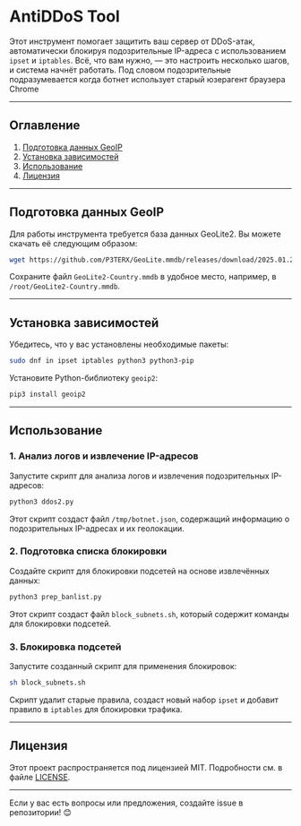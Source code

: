 # AntiDDoS Tool

Этот инструмент помогает защитить ваш сервер от DDoS-атак, автоматически блокируя подозрительные IP-адреса с использованием `ipset` и `iptables`. Всё, что вам нужно, — это настроить несколько шагов, и система начнёт работать.
Под словом подозрительные подразумевается когда ботнет использует старый юзерагент браузера Chrome

---

## Оглавление

1. [Подготовка данных GeoIP](#подготовка-данных-geoip)
2. [Установка зависимостей](#установка-зависимостей)
3. [Использование](#использование)
5. [Лицензия](#лицензия)

---

## Подготовка данных GeoIP

Для работы инструмента требуется база данных GeoLite2. Вы можете скачать её следующим образом:

```bash
wget https://github.com/P3TERX/GeoLite.mmdb/releases/download/2025.01.22/GeoLite2-Country.mmdb
```

Сохраните файл `GeoLite2-Country.mmdb` в удобное место, например, в `/root/GeoLite2-Country.mmdb`.

---

## Установка зависимостей

Убедитесь, что у вас установлены необходимые пакеты:

```bash
sudo dnf in ipset iptables python3 python3-pip
```

Установите Python-библиотеку `geoip2`:

```bash
pip3 install geoip2
```

---

## Использование

### 1. Анализ логов и извлечение IP-адресов

Запустите скрипт для анализа логов и извлечения подозрительных IP-адресов:

```bash
python3 ddos2.py
```

Этот скрипт создаст файл `/tmp/botnet.json`, содержащий информацию о подозрительных IP-адресах и их геолокации.

### 2. Подготовка списка блокировки

Создайте скрипт для блокировки подсетей на основе извлечённых данных:

```bash
python3 prep_banlist.py
```

Этот скрипт создаст файл `block_subnets.sh`, который содержит команды для блокировки подсетей.

### 3. Блокировка подсетей

Запустите созданный скрипт для применения блокировок:

```bash
sh block_subnets.sh
```

Скрипт удалит старые правила, создаст новый набор `ipset` и добавит правило в `iptables` для блокировки трафика.

---

## Лицензия

Этот проект распространяется под лицензией MIT. Подробности см. в файле [LICENSE](LICENSE).

---

Если у вас есть вопросы или предложения, создайте issue в репозитории! 😊

